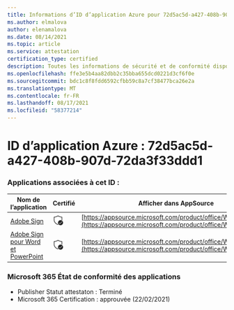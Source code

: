 ```yaml
---
title: Informations d’ID d’application Azure pour 72d5ac5d-a427-408b-907d-72da3f33ddd1
ms.author: elmalova
author: elenamalova
ms.date: 08/14/2021
ms.topic: article
ms.service: attestation
certification_type: certified
description: Toutes les informations de sécurité et de conformité disponibles pour 72d5ac5d-a427-408b-907d-72da3f33ddd1.
ms.openlocfilehash: ffe3e5b4aa82dbb2c35bba655dcd0221d3cf6f0e
ms.sourcegitcommit: bdc1c8f8fdd6592cfbb59c8a7cf38477bca26e2a
ms.translationtype: MT
ms.contentlocale: fr-FR
ms.lasthandoff: 08/17/2021
ms.locfileid: "58377214"
---
```

# <a name="azure-app-id-72d5ac5d-a427-408b-907d-72da3f33ddd1"></a>ID d’application Azure : 72d5ac5d-a427-408b-907d-72da3f33ddd1


### <a name="apps-associated-with-this-id"></a>Applications associées à cet ID :
| **Nom de l’application** | **Certifié** | **Afficher dans AppSource** |
|--------------|---------------|-----------------------|
| [Adobe Sign](https://docs.microsoft.com/microsoft-365-app-certification/forward/WA104381233) | <img alt="Certified application badge" src="../media/certified-badge.png" height="25" width="25" /> | [https://appsource.microsoft.com/product/office/WA104381233](https://appsource.microsoft.com/product/office/WA104381233) |
| [Adobe Sign pour Word et PowerPoint](https://docs.microsoft.com/microsoft-365-app-certification/forward/WA104381155) | <img alt="Certified application badge" src="../media/certified-badge.png" height="25" width="25" /> | [https://appsource.microsoft.com/product/office/WA104381155](https://appsource.microsoft.com/product/office/WA104381155) |

### <a name="microsoft-365-app-compliance-status"></a>Microsoft 365 État de conformité des applications
- Publisher Statut attestaton : Terminé
- Microsoft 365 Certification : approuvée (22/02/2021)
